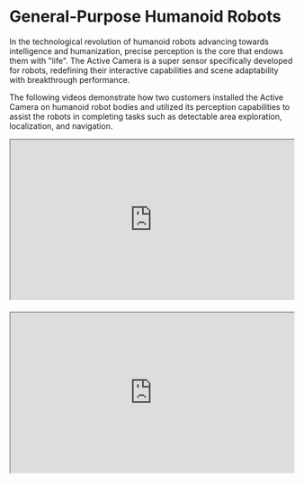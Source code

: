 # General-Purpose Humanoid Robots

In the technological revolution of humanoid robots advancing towards intelligence and humanization, precise perception is the core that endows them with "life". The Active Camera is a super sensor specifically developed for robots, redefining their interactive capabilities and scene adaptability with breakthrough performance.

The following videos demonstrate how two customers installed the Active Camera on humanoid robot bodies and utilized its perception capabilities to assist the robots in completing tasks such as detectable area exploration, localization, and navigation.

<div style="margin-bottom: 24px; position:relative; width:100%; padding-top: 56.25%;" class="video-container">
    <iframe src="https://cdn.robosense.cn/AC_wiki/Healthy_loong.mp4" allowfullscreen style="position:absolute; top:0; left:0; width:100%; height:100%;"></iframe>
</div>

<div style="margin-bottom: 24px; position:relative; width:100%; padding-top: 56.25%;" class="video-container">
    <iframe src="https://cdn.robosense.cn/AC_wiki/hust_huazhong.mp4" allowfullscreen style="position:absolute; top:0; left:0; width:100%; height:100%;"></iframe>
</div>
